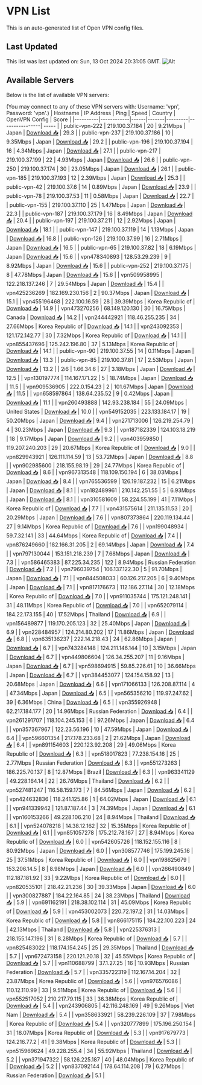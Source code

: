 # VPN List

This is an auto-generated list of Open VPN config files.

## Last Updated

This list was last updated on: Sun, 13 Oct 2024 20:31:05 GMT.
![Alt](https://repobeats.axiom.co/api/embed/186b98318ef1479477931607c1ad7d823f12451f.svg "Repobeats analytics image")

## Available Servers

Below is the list of available VPN servers:

(You may connect to any of these VPN servers with: Username: 'vpn', Password: 'vpn'.)
| Hostname | IP Address | Ping | Speed | Country | OpenVPN Config | Score |
|----------|------------|------|-------|---------|----------------| ----- |
| public-vpn-222 | 219.100.37.184 | 20 | 9.21Mbps | Japan | [Download 📥](./configs/server_0_JP.ovpn) | 29.3 |
| public-vpn-237 | 219.100.37.186 | 10 | 9.35Mbps | Japan | [Download 📥](./configs/server_1_JP.ovpn) | 29.2 |
| public-vpn-196 | 219.100.37.194 | 16 | 4.34Mbps | Japan | [Download 📥](./configs/server_2_JP.ovpn) | 27.1 |
| public-vpn-217 | 219.100.37.199 | 22 | 4.93Mbps | Japan | [Download 📥](./configs/server_3_JP.ovpn) | 26.6 |
| public-vpn-250 | 219.100.37.174 | 30 | 23.05Mbps | Japan | [Download 📥](./configs/server_4_JP.ovpn) | 26.1 |
| public-vpn-185 | 219.100.37.193 | 12 | 2.39Mbps | Japan | [Download 📥](./configs/server_5_JP.ovpn) | 25.3 |
| public-vpn-42 | 219.100.37.6 | 14 | 0.89Mbps | Japan | [Download 📥](./configs/server_6_JP.ovpn) | 23.9 |
| public-vpn-78 | 219.100.37.53 | 11 | 0.58Mbps | Japan | [Download 📥](./configs/server_7_JP.ovpn) | 22.7 |
| public-vpn-155 | 219.100.37.110 | 25 | 1.47Mbps | Japan | [Download 📥](./configs/server_8_JP.ovpn) | 22.3 |
| public-vpn-187 | 219.100.37.179 | 16 | 8.49Mbps | Japan | [Download 📥](./configs/server_9_JP.ovpn) | 20.4 |
| public-vpn-197 | 219.100.37.211 | 12 | 2.92Mbps | Japan | [Download 📥](./configs/server_10_JP.ovpn) | 18.1 |
| public-vpn-147 | 219.100.37.119 | 14 | 1.13Mbps | Japan | [Download 📥](./configs/server_11_JP.ovpn) | 16.8 |
| public-vpn-126 | 219.100.37.99 | 16 | 2.71Mbps | Japan | [Download 📥](./configs/server_12_JP.ovpn) | 16.5 |
| public-vpn-65 | 219.100.37.82 | 18 | 6.19Mbps | Japan | [Download 📥](./configs/server_13_JP.ovpn) | 15.6 |
| vpn478340893 | 128.53.29.239 | 9 | 8.92Mbps | Japan | [Download 📥](./configs/server_14_JP.ovpn) | 15.6 |
| public-vpn-252 | 219.100.37.175 | 8 | 47.78Mbps | Japan | [Download 📥](./configs/server_15_JP.ovpn) | 15.6 |
| vpn509958995 | 122.218.137.246 | 7 | 29.54Mbps | Japan | [Download 📥](./configs/server_16_JP.ovpn) | 15.4 |
| vpn425236269 | 182.169.230.156 | 2 | 90.37Mbps | Japan | [Download 📥](./configs/server_17_JP.ovpn) | 15.1 |
| vpn455196468 | 222.100.16.59 | 28 | 39.39Mbps | Korea Republic of | [Download 📥](./configs/server_18_KR.ovpn) | 14.9 |
| vpn473270256 | 68.149.120.130 | 30 | 16.75Mbps | Canada | [Download 📥](./configs/server_19_CA.ovpn) | 14.2 |
| vpn244442921 | 118.46.255.235 | 34 | 27.66Mbps | Korea Republic of | [Download 📥](./configs/server_20_KR.ovpn) | 14.1 |
| vpn243092353 | 121.172.142.77 | 30 | 7.32Mbps | Korea Republic of | [Download 📥](./configs/server_21_KR.ovpn) | 14.1 |
| vpn855437696 | 125.242.196.80 | 37 | 5.13Mbps | Korea Republic of | [Download 📥](./configs/server_22_KR.ovpn) | 14.1 |
| public-vpn-90 | 219.100.37.55 | 14 | 0.11Mbps | Japan | [Download 📥](./configs/server_23_JP.ovpn) | 13.3 |
| public-vpn-85 | 219.100.37.81 | 17 | 2.53Mbps | Japan | [Download 📥](./configs/server_24_JP.ovpn) | 13.2 |
| 2i6 | 1.66.34.6 | 27 | 3.18Mbps | Japan | [Download 📥](./configs/server_25_JP.ovpn) | 12.5 |
| vpn130197774 | 114.167.171.22 | 5 | 18.74Mbps | Japan | [Download 📥](./configs/server_26_JP.ovpn) | 11.5 |
| vpn909536905 | 222.0.154.23 | 2 | 101.67Mbps | Japan | [Download 📥](./configs/server_27_JP.ovpn) | 11.5 |
| vpn658597864 | 138.64.235.52 | 9 | 0.42Mbps | Japan | [Download 📥](./configs/server_28_JP.ovpn) | 11.1 |
| vpn260493888 | 142.93.238.184 | 55 | 24.09Mbps | United States | [Download 📥](./configs/server_29_US.ovpn) | 10.0 |
| vpn549152035 | 223.133.184.17 | 19 | 50.20Mbps | Japan | [Download 📥](./configs/server_30_JP.ovpn) | 9.4 |
| vpn271713006 | 126.219.254.79 | 4 | 30.23Mbps | Japan | [Download 📥](./configs/server_31_JP.ovpn) | 9.3 |
| vpn187182339 | 124.103.18.219 | 18 | 9.17Mbps | Japan | [Download 📥](./configs/server_32_JP.ovpn) | 9.2 |
| vpn403959850 | 119.207.240.203 | 29 | 20.67Mbps | Korea Republic of | [Download 📥](./configs/server_33_KR.ovpn) | 9.0 |
| vpn829943921 | 126.111.114.59 | 13 | 53.72Mbps | Japan | [Download 📥](./configs/server_34_JP.ovpn) | 8.8 |
| vpn902985600 | 218.155.98.19 | 29 | 24.77Mbps | Korea Republic of | [Download 📥](./configs/server_35_KR.ovpn) | 8.6 |
| vpn967313548 | 118.109.150.194 | 6 | 38.03Mbps | Japan | [Download 📥](./configs/server_36_JP.ovpn) | 8.4 |
| vpn765536599 | 126.19.187.232 | 15 | 6.21Mbps | Japan | [Download 📥](./configs/server_37_JP.ovpn) | 8.1 |
| vpn182489961 | 210.142.251.55 | 5 | 6.93Mbps | Japan | [Download 📥](./configs/server_38_JP.ovpn) | 8.1 |
| vpn310581609 | 58.224.55.199 | 41 | 7.11Mbps | Korea Republic of | [Download 📥](./configs/server_39_KR.ovpn) | 7.7 |
| vpn431575614 | 211.135.11.53 | 20 | 20.29Mbps | Japan | [Download 📥](./configs/server_40_JP.ovpn) | 7.6 |
| vpn807373864 | 220.119.134.44 | 27 | 9.14Mbps | Korea Republic of | [Download 📥](./configs/server_41_KR.ovpn) | 7.6 |
| vpn199048934 | 59.7.32.141 | 33 | 44.64Mbps | Korea Republic of | [Download 📥](./configs/server_42_KR.ovpn) | 7.4 |
| vpn876249660 | 182.166.31.205 | 2 | 69.14Mbps | Japan | [Download 📥](./configs/server_43_JP.ovpn) | 7.4 |
| vpn797130044 | 153.151.218.239 | 7 | 7.68Mbps | Japan | [Download 📥](./configs/server_44_JP.ovpn) | 7.3 |
| vpn586465383 | 87.225.34.235 | 122 | 8.94Mbps | Russian Federation | [Download 📥](./configs/server_45_RU.ovpn) | 7.2 |
| vpn796039754 | 106.137.122.30 | 5 | 91.70Mbps | Japan | [Download 📥](./configs/server_46_JP.ovpn) | 7.1 |
| vpn844508033 | 60.126.217.205 | 6 | 9.40Mbps | Japan | [Download 📥](./configs/server_47_JP.ovpn) | 7.1 |
| vpn817176673 | 112.186.27.114 | 30 | 12.18Mbps | Korea Republic of | [Download 📥](./configs/server_48_KR.ovpn) | 7.0 |
| vpn911035744 | 175.121.248.141 | 31 | 48.11Mbps | Korea Republic of | [Download 📥](./configs/server_49_KR.ovpn) | 7.0 |
| vpn652079114 | 184.22.173.155 | 40 | 17.52Mbps | Thailand | [Download 📥](./configs/server_50_TH.ovpn) | 6.9 |
| vpn156489877 | 119.170.205.123 | 32 | 25.40Mbps | Japan | [Download 📥](./configs/server_51_JP.ovpn) | 6.9 |
| vpn228484957 | 124.214.80.202 | 17 | 11.86Mbps | Japan | [Download 📥](./configs/server_52_JP.ovpn) | 6.8 |
| vpn635136237 | 222.14.218.43 | 24 | 62.86Mbps | Japan | [Download 📥](./configs/server_53_JP.ovpn) | 6.7 |
| vpn743284148 | 124.211.146.144 | 10 | 3.15Mbps | Japan | [Download 📥](./configs/server_54_JP.ovpn) | 6.7 |
| vpn449806604 | 126.34.255.207 | 11 | 9.16Mbps | Japan | [Download 📥](./configs/server_55_JP.ovpn) | 6.7 |
| vpn598694915 | 59.85.226.61 | 10 | 36.66Mbps | Japan | [Download 📥](./configs/server_56_JP.ovpn) | 6.7 |
| vpn384453077 | 124.154.158.92 | 13 | 20.68Mbps | Japan | [Download 📥](./configs/server_57_JP.ovpn) | 6.6 |
| vpn171066133 | 126.208.87.114 | 4 | 47.34Mbps | Japan | [Download 📥](./configs/server_58_JP.ovpn) | 6.5 |
| vpn565356210 | 119.97.247.62 | 39 | 6.36Mbps | China | [Download 📥](./configs/server_59_CN.ovpn) | 6.5 |
| vpn355926948 | 62.217.184.177 | 20 | 14.96Mbps | Russian Federation | [Download 📥](./configs/server_60_RU.ovpn) | 6.4 |
| vpn261291707 | 118.104.245.153 | 6 | 97.26Mbps | Japan | [Download 📥](./configs/server_61_JP.ovpn) | 6.4 |
| vpn357367967 | 122.23.56.196 | 10 | 47.59Mbps | Japan | [Download 📥](./configs/server_62_JP.ovpn) | 6.4 |
| vpn596601354 | 217.178.233.68 | 2 | 21.62Mbps | Japan | [Download 📥](./configs/server_63_JP.ovpn) | 6.4 |
| vpn891154603 | 220.123.92.208 | 29 | 49.06Mbps | Korea Republic of | [Download 📥](./configs/server_64_KR.ovpn) | 6.3 |
| vpn518017823 | 77.238.154.16 | 25 | 2.77Mbps | Russian Federation | [Download 📥](./configs/server_65_RU.ovpn) | 6.3 |
| vpn551273263 | 186.225.70.137 | 8 | 12.87Mbps | Brazil | [Download 📥](./configs/server_66_BR.ovpn) | 6.3 |
| vpn963341129 | 49.228.164.14 | 22 | 26.76Mbps | Thailand | [Download 📥](./configs/server_67_TH.ovpn) | 6.2 |
| vpn527481247 | 116.58.159.173 | 7 | 84.56Mbps | Japan | [Download 📥](./configs/server_68_JP.ovpn) | 6.2 |
| vpn424632836 | 118.241.125.86 | 1 | 64.02Mbps | Japan | [Download 📥](./configs/server_69_JP.ovpn) | 6.1 |
| vpn941339942 | 121.87.187.44 | 3 | 74.39Mbps | Japan | [Download 📥](./configs/server_70_JP.ovpn) | 6.1 |
| vpn160153266 | 49.228.106.210 | 24 | 8.94Mbps | Thailand | [Download 📥](./configs/server_71_TH.ovpn) | 6.1 |
| vpn524078218 | 14.38.12.162 | 32 | 15.35Mbps | Korea Republic of | [Download 📥](./configs/server_72_KR.ovpn) | 6.1 |
| vpn851057278 | 175.212.78.167 | 27 | 8.94Mbps | Korea Republic of | [Download 📥](./configs/server_73_KR.ovpn) | 6.0 |
| vpn542605726 | 118.152.155.116 | 8 | 80.92Mbps | Japan | [Download 📥](./configs/server_74_JP.ovpn) | 6.0 |
| vpn308577746 | 175.199.245.16 | 25 | 37.51Mbps | Korea Republic of | [Download 📥](./configs/server_75_KR.ovpn) | 6.0 |
| vpn198625679 | 153.206.14.5 | 8 | 8.98Mbps | Japan | [Download 📥](./configs/server_76_JP.ovpn) | 6.0 |
| vpn266490849 | 112.187.181.92 | 33 | 9.22Mbps | Korea Republic of | [Download 📥](./configs/server_77_KR.ovpn) | 6.0 |
| vpn820535101 | 218.42.21.236 | 30 | 39.33Mbps | Japan | [Download 📥](./configs/server_78_JP.ovpn) | 6.0 |
| vpn300827887 | 184.22.164.85 | 24 | 38.23Mbps | Thailand | [Download 📥](./configs/server_79_TH.ovpn) | 5.9 |
| vpn691162191 | 218.38.102.114 | 31 | 45.09Mbps | Korea Republic of | [Download 📥](./configs/server_80_KR.ovpn) | 5.9 |
| vpn453002073 | 220.72.197.2 | 31 | 14.03Mbps | Korea Republic of | [Download 📥](./configs/server_81_KR.ovpn) | 5.8 |
| vpn866175115 | 184.22.100.223 | 24 | 42.13Mbps | Thailand | [Download 📥](./configs/server_82_TH.ovpn) | 5.8 |
| vpn225376313 | 218.155.147.196 | 31 | 8.28Mbps | Korea Republic of | [Download 📥](./configs/server_83_KR.ovpn) | 5.7 |
| vpn825483022 | 118.174.154.245 | 25 | 29.35Mbps | Thailand | [Download 📥](./configs/server_84_TH.ovpn) | 5.7 |
| vpn672473158 | 220.121.20.18 | 32 | 45.55Mbps | Korea Republic of | [Download 📥](./configs/server_85_KR.ovpn) | 5.7 |
| vpn110688799 | 37.1.27.25 | 16 | 10.93Mbps | Russian Federation | [Download 📥](./configs/server_86_RU.ovpn) | 5.7 |
| vpn335722319 | 112.167.14.204 | 32 | 23.87Mbps | Korea Republic of | [Download 📥](./configs/server_87_KR.ovpn) | 5.6 |
| vpn976576086 | 110.12.110.99 | 33 | 9.51Mbps | Korea Republic of | [Download 📥](./configs/server_88_KR.ovpn) | 5.6 |
| vpn552517052 | 210.217.79.115 | 33 | 36.38Mbps | Korea Republic of | [Download 📥](./configs/server_89_KR.ovpn) | 5.4 |
| vpn243906805 | 42.116.248.169 | 49 | 9.26Mbps | Viet Nam | [Download 📥](./configs/server_90_VN.ovpn) | 5.4 |
| vpn358633921 | 58.239.226.109 | 37 | 7.98Mbps | Korea Republic of | [Download 📥](./configs/server_91_KR.ovpn) | 5.4 |
| vpn320777899 | 175.196.250.154 | 31 | 18.07Mbps | Korea Republic of | [Download 📥](./configs/server_92_KR.ovpn) | 5.3 |
| vpn917679773 | 124.216.77.2 | 41 | 9.38Mbps | Korea Republic of | [Download 📥](./configs/server_93_KR.ovpn) | 5.3 |
| vpn515969624 | 49.228.255.4 | 34 | 55.92Mbps | Thailand | [Download 📥](./configs/server_94_TH.ovpn) | 5.2 |
| vpn371947322 | 58.126.225.187 | 40 | 48.04Mbps | Korea Republic of | [Download 📥](./configs/server_95_KR.ovpn) | 5.2 |
| vpn837092144 | 178.64.114.208 | 79 | 6.27Mbps | Russian Federation | [Download 📥](./configs/server_96_RU.ovpn) | 5.1 |
